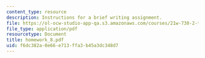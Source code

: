 ```yaml
---
content_type: resource
description: Instructions for a brief writing assignment.
file: https://ol-ocw-studio-app-qa.s3.amazonaws.com/courses/21w-730-2-the-creative-spark-fall-2004/f6dc382a0e66e713ffa3b45a3dc348d7_homework_8.pdf
file_type: application/pdf
resourcetype: Document
title: homework_8.pdf
uid: f6dc382a-0e66-e713-ffa3-b45a3dc348d7
---
```


